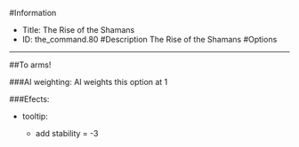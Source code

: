 #Information
 - Title: The Rise of the Shamans
 - ID: the_command.80
#Description
The Rise of the Shamans
#Options

___
##To arms!

###AI weighting:
AI weights this option at 1


###Efects:<ul><li>tooltip:</li><ul><li>add stability = -3</li></ul></ul>
